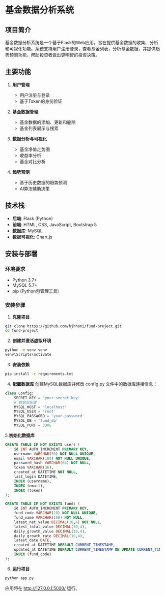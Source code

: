# 基金数据分析系统

## 项目简介

基金数据分析系统是一个基于Flask的Web应用，旨在提供基金数据的收集、分析和可视化功能。系统支持用户注册登录，查看基金列表，分析基金数据，并提供趋势预测功能，帮助投资者做出更明智的投资决策。

## 主要功能

1. **用户管理**
   - 用户注册与登录
   - 基于Token的身份验证

2. **基金数据管理**
   - 基金数据的添加、更新和删除
   - 基金列表展示与搜索

3. **数据分析与可视化**
   - 基金净值走势图
   - 收益率分析
   - 基金对比分析

4. **趋势预测**
   - 基于历史数据的趋势预测
   - AI算法辅助决策

## 技术栈

- **后端**: Flask (Python)
- **前端**: HTML, CSS, JavaScript, Bootstrap 5
- **数据库**: MySQL
- **数据可视化**: Chart.js

## 安装与部署

### 环境要求

- Python 3.7+
- MySQL 5.7+
- pip (Python包管理工具)

### 安装步骤

1. **克隆项目**

```bash
git clone https://github.com/hjhhoni/fund-project.git
cd fund-project
```
2. **创建并激活虚拟环境**

```bash
python -m venv venv
venv\Scripts\activate
```

3. **安装依赖**
```bash
pip install -r requirements.txt
```

4. **配置数据库**
创建MySQL数据库并修改 config.py 文件中的数据库连接信息：
```python
class Config:
    SECRET_KEY = 'your-secret-key'
    # 数据库配置
    MYSQL_HOST = 'localhost'
    MYSQL_USER = 'root'
    MYSQL_PASSWORD = 'your-password'
    MYSQL_DB = 'fund_db'
    MYSQL_PORT = 3306

```

5.**初始化数据库**
```sql
CREATE TABLE IF NOT EXISTS users (
    id INT AUTO_INCREMENT PRIMARY KEY,
    username VARCHAR(50) NOT NULL UNIQUE,
    email VARCHAR(100) NOT NULL UNIQUE,
    password_hash VARCHAR(64) NOT NULL,
    token VARCHAR(36),
    created_at DATETIME NOT NULL,
    last_login DATETIME,
    INDEX (username),
    INDEX (email),
    INDEX (token)
);

CREATE TABLE IF NOT EXISTS funds (
    id INT AUTO_INCREMENT PRIMARY KEY,
    fund_code VARCHAR(10) NOT NULL UNIQUE,
    fund_name VARCHAR(100) NOT NULL,
    latest_net_value DECIMAL(10,4) NOT NULL,
    latest_total_value DECIMAL(10,4),
    daily_growth_value DECIMAL(10,4),
    daily_growth_rate DECIMAL(10,4),
    latest_date DATE,
    created_at DATETIME DEFAULT CURRENT_TIMESTAMP,
    updated_at DATETIME DEFAULT CURRENT_TIMESTAMP ON UPDATE CURRENT_TIMESTAMP,
    INDEX (fund_code)
);
```
6. **运行项目**
```bash
python app.py
```
应用将在 http://127.0.0.1:5000/ 运行。
